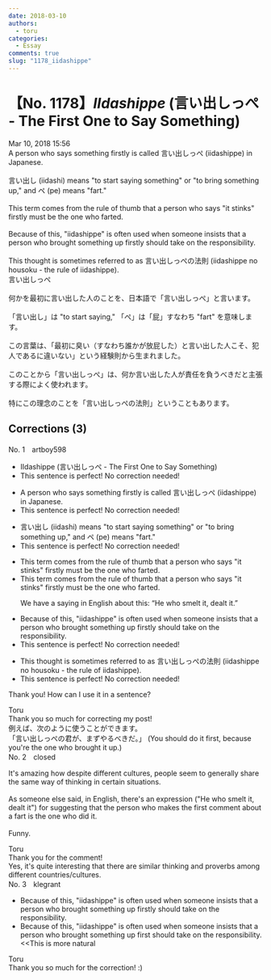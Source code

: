 ```yaml
---
date: 2018-03-10
authors:
  - toru
categories:
  - Essay
comments: true
slug: "1178_iidashippe"
---
```


# 【No. 1178】<strong><em>IIdashippe</strong></em> (言い出しっぺ - The First One to Say Something)
<div class="date">Mar 10, 2018 15:56</div>
<div id="post"><div id="body_show_ori">
A person who says something firstly is called 言い出しっぺ (iidashippe) in Japanese.<br/><br/>言い出し (iidashi) means "to start saying something" or "to bring something up," and ペ (pe) means "fart." <br/><br/>This term comes from the rule of thumb that a person who says "it stinks" firstly must be the one who farted. <br/><br/>Because of this, "iidashippe" is often used when someone insists that a person who brought something up firstly should take on the responsibility.<br/><br/>This thought is sometimes referred to as 言い出しっぺの法則 (iidashippe no housoku - the rule of iidashippe).
</div></div>

<!-- more -->

<div id="post_ja"><div id="body_show_mo">
言い出しっぺ<br/><br/>何かを最初に言い出した人のことを、日本語で「言い出しっぺ」と言います。<br/><br/>「言い出し」は "to start saying," 「ぺ」は「屁」すなわち  "fart" を意味します。<br/><br/>この言葉は、「最初に臭い（すなわち誰かが放屁した）と言い出した人こそ、犯人であるに違いない」という経験則から生まれました。<br/><br/>このことから「言い出しっぺ」は、何か言い出した人が責任を負うべきだと主張する際によく使われます。<br/><br/>特にこの理念のことを「言い出しっぺの法則」ということもあります。
</div></div>

## Corrections (3)
<div id="block"><div class="first_name"> No. 1　<span class="just_name">artboy598</span></div><div id="block2">
<ul class="correction_field">
<li class="incorrect">IIdashippe (言い出しっぺ - The First One to Say Something)</li>
<li class="corrected perfect">This sentence is perfect! No correction needed!</li>
</ul>
<ul class="correction_field">
<li class="incorrect">A person who says something firstly is called 言い出しっぺ (iidashippe) in Japanese.</li>
<li class="corrected perfect">This sentence is perfect! No correction needed!</li>
</ul>
<ul class="correction_field">
<li class="incorrect">言い出し (iidashi) means "to start saying something" or "to bring something up," and ペ (pe) means "fart." </li>
<li class="corrected perfect">This sentence is perfect! No correction needed!</li>
</ul>
<ul class="correction_field">
<li class="incorrect">This term comes from the rule of thumb that a person who says "it stinks" firstly must be the one who farted.</li>
<li class="corrected correct">
This term comes from the rule of thumb that a person who says "it stinks" firstly must be the one who farted.
<p class="correction_comment">We have a saying in English about this:  “He who smelt it, dealt it.”</p>
</li>
</ul>
<ul class="correction_field">
<li class="incorrect">Because of this, "iidashippe" is often used when someone insists that a person who brought something up firstly should take on the responsibility.</li>
<li class="corrected perfect">This sentence is perfect! No correction needed!</li>
</ul>
<ul class="correction_field">
<li class="incorrect">This thought is sometimes referred to as 言い出しっぺの法則 (iidashippe no housoku - the rule of iidashippe).</li>
<li class="corrected perfect">This sentence is perfect! No correction needed!</li>
</ul>
<p class="comment_small">
 Thank you!  How can I use it in a sentence?
</p>

</div><div class="name"><span class="just_name">Toru</span><br>
Thank you so much for correcting my post!<br/>例えば、次のように使うことができます。<br/>「言い出しっぺの君が、まずやるべきだ。」 (You should do it first, because you're the one who brought it up.)
</div>
</div>
<div id="block"><div class="first_name"> No. 2　<span class="just_name">closed</span></div><div id="block2">
<p class="comment_small">
 It's amazing how despite different cultures, people seem to generally share the same way of thinking in certain situations.
 <br/>
 <br/>
 As someone else said, in English, there's an expression ("He who smelt it, dealt it") for suggesting that the person who makes the first comment about a fart is the one who did it.
 <br/>
 <br/>
 Funny.
</p>

</div><div class="name"><span class="just_name">Toru</span><br>
Thank you for the comment!<br/>Yes, it's quite interesting that there are similar thinking and proverbs among different countries/cultures.
</div>
</div>
<div id="block"><div class="first_name"> No. 3　<span class="just_name">klegrant</span></div><div id="block2">
<ul class="correction_field">
<li class="incorrect">Because of this, "iidashippe" is often used when someone insists that a person who brought something up firstly should take on the responsibility.</li>
<li class="corrected correct">
Because of this, "iidashippe" is often used when someone insists that a person who brought something up first should take on the responsibility. &lt;&lt;This is more natural
</li>
</ul>
</div><div class="name"><span class="just_name">Toru</span><br>
Thank you so much for the correction! :)
</div>
</div>

